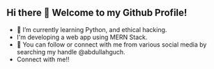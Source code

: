 ## Hi there 👋 Welcome to my Github Profile!

- 🌱 I’m currently learning Python, and ethical hacking.
- I'm developing a web app using MERN Stack.
- 👯 You can follow or connect with me from various social media by searching my handle @abdullahguch.
- Connect with me!!
